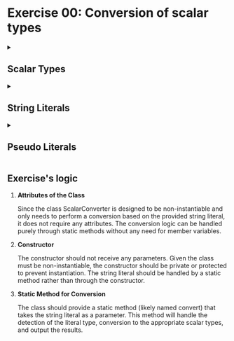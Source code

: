 # Exercise 00: Conversion of scalar types

<details>
<summary><h2> Scalar Types </h2></summary>

Data types that hold a single value, as opposed to aggregate types like arrays, classes, or structures that can hold multiple values.
Main categories of scalar types:
1. Arithmetic Types
	1.1 Integer Types: Signed(short/int/long/long long) or Unsigned(unsigned short/unsigned int/unsigned long/unsigned long long)
	1.2 Floating-point Types: float/double/long double
2. Character Types
	2.1 Char: Signed char or Unsigned char
	2.2 wchar_t: used for wide characters(larger character sets like Unicode)
	2.3 char16_t and char32_t: used for Unicode characters in UTF-16 and UTF-32 encodings, respectively
3. Boolean Type: bool
4. Pointer Types
	2.1 int*, char*...: These are pointers to specific types
	2.2 void: A generic pointer that can hold the address of any data type
5. Enumerated types (enum)

</details>

<details>
<summary><h2> String Literals </h2></summary>

When we talk about a "string representation of a C++ literal", we're talking about how literals of various types (integers, floats, characters, etc.) are expressed as strings in source code, rather than referring to string literals themselves (char* or std::string).
Let's consider a function that takes a string representation of a literal:

```void processLiteral(const std::string& literal);```

If you call this function, you're passing in a string that represents a literal, not necessarily a literal that is a string. For example:
```
processLiteral("123");       // Represents an integer literal
processLiteral("3.14");      // Represents a floating-point literal
processLiteral("'a'");       // Represents a character literal
processLiteral("\"hello\""); // Represents a string literal
processLiteral("true");      // Represents a boolean literal
```

</details>

<details>
<summary><h2> Pseudo Literals </h2></summary>

In C++, pseudo literals are special values used to represent certain edge cases or special conditions in floating-point arithmetic. They are not numeric values in the usual sense but are part of the floating-point standard to handle cases that cannot be represented by finite floating-point numbers:

1. **Infinity** ('**+inf**' and '**-inf**')

	* **Positive Infinity** ('**+inf**'): Represents a value that is larger than any finite number. This can result from operations like dividing a positive number by zero.
	* **Negative Infinity** ('**-inf**'): Represents a value that is more negative than any finite number. This can result from operations like dividing a negative number by zero.

	In C++, these are represented in floating-point types as:

	* For 'float': '**+inff**' and '**-inff**'
	* For 'double': '**+inf**' and '**-inf**'

2. **NaN** (**Not-a-Number**)

	Represents a value that is undefined or unrepresentable, especially in floating-point calculations. Operations like '0.0 / 0.0' or the square root of a negative number (in a context where complex numbers are not being used) can produce NaN.

	In C++, these are represented in floating-point types as:

	* For 'float': '**nanf**'
	* For 'double': '**nan**'

</details>

## Exercise's logic

1. **Attributes of the Class**

    Since the class ScalarConverter is designed to be non-instantiable and only needs to perform a conversion based on the provided string literal, it does not require any attributes. The conversion logic can be handled purely through static methods without any need for member variables.

2. **Constructor**

    The constructor should not receive any parameters. Given the class must be non-instantiable, the constructor should be private or protected to prevent instantiation. The string literal should be handled by a static method rather than through the constructor.

3. **Static Method for Conversion**

    The class should provide a static method (likely named convert) that takes the string literal as a parameter. This method will handle the detection of the literal type, conversion to the appropriate scalar types, and output the results.



